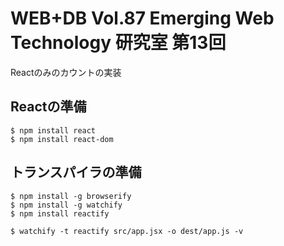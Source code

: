 # WEB+DB Vol.87 Emerging Web Technology 研究室 第13回

Reactのみのカウントの実装

## Reactの準備

```shell
$ npm install react
$ npm install react-dom
```

## トランスパイラの準備

```shell
$ npm install -g browserify
$ npm install -g watchify
$ npm install reactify

$ watchify -t reactify src/app.jsx -o dest/app.js -v
```

